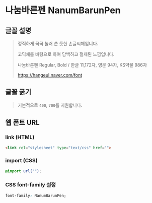 # 나눔바른펜 NanumBarunPen

## 글꼴 설명
> 정직하게 꾹꾹 눌러 쓴 듯한 손글씨체입니다.
> 
> 고딕체를 바탕으로 하여 담백하고 절제된 느낌입니다.
>
> 나눔바른펜 Regular, Bold / 한글 11,172자, 영문 94자, KS약물 986자
>
> https://hangeul.naver.com/font


## 글꼴 굵기
> 기본적으로 `400`, `700`를 지원합니다.

## 웹 폰트 URL

### link (HTML)

```html
<link rel="stylesheet" type="text/css" href="">
```

### import (CSS)

```css
@import url("");
```

### CSS font-family 설정

```css
font-family: NanumBarunPen;
```